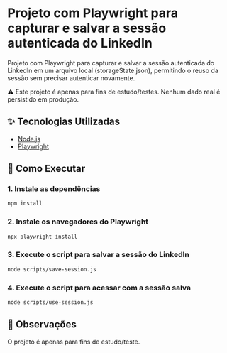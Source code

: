 # Projeto com Playwright para capturar e salvar a sessão autenticada do LinkedIn

Projeto com Playwright para capturar e salvar a sessão autenticada do LinkedIn em um arquivo local (storageState.json), permitindo o reuso da sessão sem precisar autenticar novamente.

⚠️ Este projeto é apenas para fins de estudo/testes. Nenhum dado real é persistido em produção.

## ✨ Tecnologias Utilizadas

- [Node.js](https://nodejs.org/)
- [Playwright](https://playwright.dev/)

## 🚀 Como Executar

### 1. Instale as dependências

```bash
npm install
```

### 2. Instale os navegadores do Playwright

```bash
npx playwright install
```

### 3. Execute o script para salvar a sessão do LinkedIn

```bash
node scripts/save-session.js
```

### 4. Execute o script para acessar com a sessão salva

```bash
node scripts/use-session.js
```

## 📌 Observações

O projeto é apenas para fins de estudo/teste.
